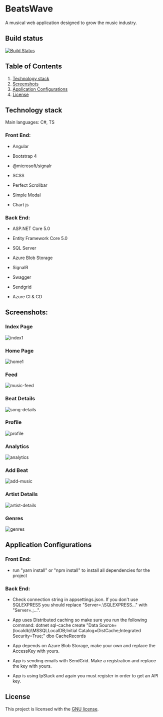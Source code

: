 # BeatsWave

A musical web application designed to grow the music industry.

## Build status

[![Build Status](https://dev.azure.com/popovgeorgi002/BeatsWave/_apis/build/status/BeatsWave-CI?branchName=master)](https://dev.azure.com/popovgeorgi002/BeatsWave/_build/latest?definitionId=1&branchName=master)

## Table of Contents
1. [Technology stack](https://github.com/popovgeorgi/BeatsWaveNOIT#technology-stack)
2. [Screenshots](https://github.com/popovgeorgi/BeatsWaveNOIT#screenshots)
3. [Application Configurations](https://github.com/popovgeorgi/BeatsWaveNOIT#application-configurations)
4. [License](https://github.com/popovgeorgi/BeatsWaveNOIT#license)

## Technology stack

Main languages: C#, TS

### Front End:

- Angular

- Bootstrap 4

- @microsoft/signalr

- SCSS

- Perfect Scrollbar

- Simple Modal

- Chart js



### Back End:

- ASP.NET Core 5.0

- Entity Framework Core 5.0

- SQL Server

- Azure Blob Storage

- SignalR

- Swagger

- Sendgrid

- Azure CI & CD

## Screenshots:

### Index Page

![index1](https://user-images.githubusercontent.com/60527300/108606707-3aaafa00-73c4-11eb-8fb9-e5698c59a019.png)

### Home Page

![home1](https://user-images.githubusercontent.com/60527300/108606739-8e1d4800-73c4-11eb-849a-27e535490723.png)

### Feed

![music-feed](https://user-images.githubusercontent.com/60527300/108606757-b016ca80-73c4-11eb-9ab7-26afdbe0fb33.png)

### Beat Details

![song-details](https://user-images.githubusercontent.com/60527300/108606762-c3c23100-73c4-11eb-9325-a0b7390f6f34.png)

### Profile

![profile](https://user-images.githubusercontent.com/60527300/108606777-d9cff180-73c4-11eb-929b-d81c5c58f2a4.png)

### Analytics

![analytics](https://user-images.githubusercontent.com/60527300/108606791-f2400c00-73c4-11eb-8264-34f6d63e8d30.png)

### Add Beat

![add-music](https://user-images.githubusercontent.com/60527300/108606804-071c9f80-73c5-11eb-84da-e3a4c56a77de.png)

### Artist Details

![artist-details](https://user-images.githubusercontent.com/60527300/108606812-11d73480-73c5-11eb-89ac-e10f6296568b.png)

### Genres

![genres](https://user-images.githubusercontent.com/60527300/108606819-1ef42380-73c5-11eb-8415-d3429ab04034.png)

## Application Configurations

### Front End:

- run "yarn install" or "npm install" to install all dependencies for the project 

### Back End:

- Check connection string in appsettings.json.
   If you don't use SQLEXPRESS you should replace "Server=.\\SQLEXPRESS..." with "Server=.;...".

- App uses Distributed caching so make sure you run the following command: dotnet sql-cache create "Data Source=(localdb)\MSSQLLocalDB;Initial Catalog=DistCache;Integrated Security=True;" dbo CacheRecords

- App depends on Azure Blob Storage, make your own and replace the AccessKey with yours.

- App is sending emails with SendGrid. Make a registration and replace the key with yours.

- App is using IpStack and again you must register in order to get an API key.

## License

This project is licensed with the [GNU license](COPYING).
